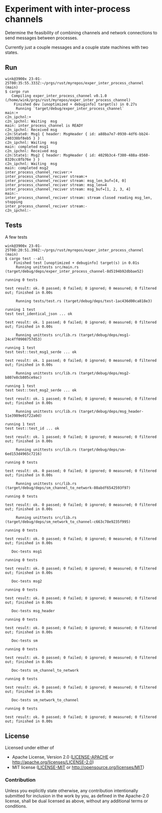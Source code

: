 # Experiment with inter-process channels

Determine the feasibility of combining channels and
network connections to send messages between processes.

Currently just a couple messages and a couple
state machines with two states.

## Run

```
wink@3900x 23-01-25T00:35:55.333Z:~/prgs/rust/myrepos/exper_inter_process_channel (main)
$ cargo run
   Compiling exper_inter_process_channel v0.1.0 (/home/wink/prgs/rust/myrepos/exper_inter_process_channel)
    Finished dev [unoptimized + debuginfo] target(s) in 0.27s
     Running `target/debug/exper_inter_process_channel`
main:+
c2n_ipchnl:+
c2n_ipchnl: Waiting  msg
main: inter_process_channel is READY
c2n_ipchnl: Received msg
c2n:State0: Msg1 { header: MsgHeader { id: a88ba7e7-0930-4df6-bb24-240338bf8eb5 } }
c2n_ipchnl: Waiting  msg
main: completed msg1
c2n_ipchnl: Received msg
c2n:State1: Msg2 { header: MsgHeader { id: 4029b3c4-f380-488a-8560-8320cc8fb76e } }
c2n_ipchnl: Waiting  msg
main: completed msg2
inter_process_channel_reciver:+
inter_process_channel_reciver stream:+
inter_process_channel_reciver stream: msg_len_buf=[4, 0]
inter_process_channel_reciver stream: msg_len=4
inter_process_channel_reciver stream: msg_buf=[1, 2, 3, 4]
main:-
inter_process_channel_reciver stream: stream closed reading msg_len, stopping
inter_process_channel_reciver stream:-
c2n_ipchnl:-
```

## Tests

A few tests
```
wink@3900x 23-01-25T00:20:51.398Z:~/prgs/rust/myrepos/exper_inter_process_channel (main)
$ cargo test --all
    Finished test [unoptimized + debuginfo] target(s) in 0.01s
     Running unittests src/main.rs (target/debug/deps/exper_inter_process_channel-8d5194b92dbbae52)

running 0 tests

test result: ok. 0 passed; 0 failed; 0 ignored; 0 measured; 0 filtered out; finished in 0.00s

     Running tests/test.rs (target/debug/deps/test-1ac436d00ca818e3)

running 1 test
test test_identical_json ... ok

test result: ok. 1 passed; 0 failed; 0 ignored; 0 measured; 0 filtered out; finished in 0.00s

     Running unittests src/lib.rs (target/debug/deps/msg1-24c4ff0908757d53)

running 1 test
test test::test_msg1_serde ... ok

test result: ok. 1 passed; 0 failed; 0 ignored; 0 measured; 0 filtered out; finished in 0.00s

     Running unittests src/lib.rs (target/debug/deps/msg2-b807e8cb805ce9ac)

running 1 test
test test::test_msg2_serde ... ok

test result: ok. 1 passed; 0 failed; 0 ignored; 0 measured; 0 filtered out; finished in 0.00s

     Running unittests src/lib.rs (target/debug/deps/msg_header-51e3989e01f22a0d)

running 1 test
test test::test_id ... ok

test result: ok. 1 passed; 0 failed; 0 ignored; 0 measured; 0 filtered out; finished in 0.00s

     Running unittests src/lib.rs (target/debug/deps/sm-6ed153d4965c7216)

running 0 tests

test result: ok. 0 passed; 0 failed; 0 ignored; 0 measured; 0 filtered out; finished in 0.00s

     Running unittests src/lib.rs (target/debug/deps/sm_channel_to_network-80abdf6542593f97)

running 0 tests

test result: ok. 0 passed; 0 failed; 0 ignored; 0 measured; 0 filtered out; finished in 0.00s

     Running unittests src/lib.rs (target/debug/deps/sm_network_to_channel-c663c78e9235f995)

running 0 tests

test result: ok. 0 passed; 0 failed; 0 ignored; 0 measured; 0 filtered out; finished in 0.00s

   Doc-tests msg1

running 0 tests

test result: ok. 0 passed; 0 failed; 0 ignored; 0 measured; 0 filtered out; finished in 0.00s

   Doc-tests msg2

running 0 tests

test result: ok. 0 passed; 0 failed; 0 ignored; 0 measured; 0 filtered out; finished in 0.00s

   Doc-tests msg_header

running 0 tests

test result: ok. 0 passed; 0 failed; 0 ignored; 0 measured; 0 filtered out; finished in 0.00s

   Doc-tests sm

running 0 tests

test result: ok. 0 passed; 0 failed; 0 ignored; 0 measured; 0 filtered out; finished in 0.00s

   Doc-tests sm_channel_to_network

running 0 tests

test result: ok. 0 passed; 0 failed; 0 ignored; 0 measured; 0 filtered out; finished in 0.00s

   Doc-tests sm_network_to_channel

running 0 tests

test result: ok. 0 passed; 0 failed; 0 ignored; 0 measured; 0 filtered out; finished in 0.00s
```

## License

Licensed under either of

- Apache License, Version 2.0 ([LICENSE-APACHE](LICENSE-APACHE) or http://apache.org/licenses/LICENSE-2.0)
- MIT license ([LICENSE-MIT](LICENSE-MIT) or http://opensource.org/licenses/MIT)

### Contribution

Unless you explicitly state otherwise, any contribution intentionally submitted
for inclusion in the work by you, as defined in the Apache-2.0 license, shall
be dual licensed as above, without any additional terms or conditions.
